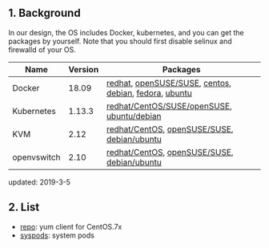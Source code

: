 ## 1. Background

In our design, the OS includes Docker, kubernetes, and you can get the packages by yourself.
Note that you should first disable selinux and firewalld of your OS.

| Name       | Version |  Packages  |   
| ------     | ------  | ------ |
| Docker     | 18.09   | [redhat](https://docs.docker.com/install/linux/docker-ee/rhel/), [openSUSE/SUSE](https://docs.docker.com/install/linux/docker-ee/suse/), [centos](https://docs.docker.com/install/linux/docker-ce/centos/), [debian](https://docs.docker.com/install/linux/docker-ce/debian/), [fedora](https://docs.docker.com/install/linux/docker-ce/fedora/), [ubuntu](https://docs.docker.com/install/linux/docker-ce/ubuntu/) |
| Kubernetes | 1.13.3  | [redhat/CentOS/SUSE/openSUSE](https://github.com/kubesys/kube-os/releases/download/1.0/kube-tools-v1.13.3-cloudplus.1903.x86_64.rpm), [ubuntu/debian](https://github.com/kubesys/kube-os/releases/download/1.0/kube-tools-v1.13.3-cloudplus.1903.amd64.deb) |
| KVM        | 2.12   | [redhat/CentOS](https://docs.openstack.org/install-guide/environment-packages-rdo.html), [openSUSE/SUSE](https://docs.openstack.org/install-guide/environment-packages-obs.html), [debian/ubuntu](https://docs.openstack.org/install-guide/environment-packages-ubuntu.html) |
| openvswitch| 2.10   | [redhat/CentOS](http://docs.openvswitch.org/en/latest/intro/install/distributions/#red-hat), [openSUSE/SUSE](http://docs.openvswitch.org/en/latest/intro/install/distributions/#opensuse), [debian/ubuntu](http://docs.openvswitch.org/en/latest/intro/install/distributions/#debian) |

updated: 2019-3-5


## 2. List

- [repo](repo): yum client for CentOS.7x
- [syspods](syspods): system pods 
